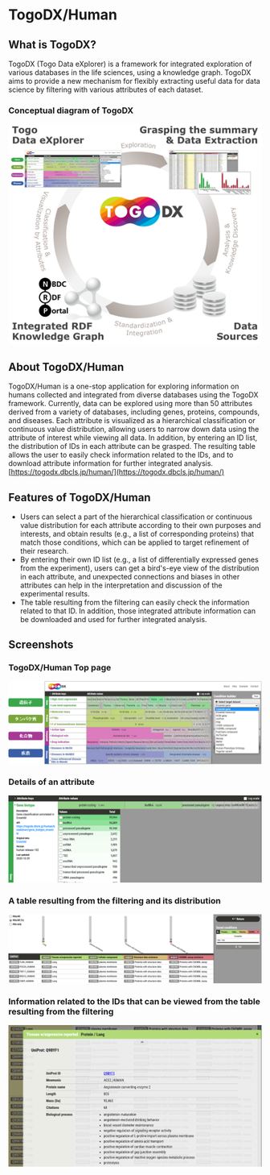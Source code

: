 # TogoDX/Human
## What is TogoDX?
TogoDX (Togo Data eXplorer) is a framework for integrated exploration of various databases in the life sciences, using a knowledge graph. TogoDX aims to provide a new mechanism for flexibly extracting useful data for data science by filtering with various attributes of each dataset.

### Conceptual diagram of TogoDX

<img src="https://raw.githubusercontent.com/dbcls/website/master/services/images/DBCLSservices_TogoDX_concept_20220727_EN.png" width="720">

## About TogoDX/Human
TogoDX/Human is a one-stop application for exploring information on humans collected and integrated from diverse databases using the TogoDX framework. Currently, data can be explored using more than 50 attributes derived from a variety of databases, including genes, proteins, compounds, and diseases. Each attribute is visualized as a hierarchical classification or continuous value distribution, allowing users to narrow down data using the attribute of interest while viewing all data. In addition, by entering an ID list, the distribution of IDs in each attribute can be grasped. The resulting table allows the user to easily check information related to the IDs, and to download attribute information for further integrated analysis.
[https://togodx.dbcls.jp/human/](https://togodx.dbcls.jp/human/)


## Features of TogoDX/Human
- Users can select a part of the hierarchical classification or continuous value distribution for each attribute according to their own purposes and interests, and obtain results (e.g., a list of corresponding proteins) that match those conditions, which can be applied to target refinement of their research.
- By entering their own ID list (e.g., a list of differentially expressed genes from the experiment), users can get a bird's-eye view of the distribution in each attribute, and unexpected connections and biases in other attributes can help in the interpretation and discussion of the experimental results.
- The table resulting from the filtering can easily check the information related to that ID. In addition, those integrated attribute information can be downloaded and used for further integrated analysis.


## Screenshots

### TogoDX/Human Top page
![Fig-1](https://raw.githubusercontent.com/dbcls/website/master/services/images/DBCLSservices_TogoDXhuman_top.png)

### Details of an attribute
![Fig-2](https://raw.githubusercontent.com/dbcls/website/master/services/images/DBCLSservices_TogoDX_attribute_20211004.png)

### A table resulting from the filtering and its distribution
![Fig-2](https://raw.githubusercontent.com/dbcls/website/master/services/images/DBCLSservices_TogoDX_results_20211004.png)

### Information related to the IDs that can be viewed from the table resulting from the filtering
![Fig-2](https://raw.githubusercontent.com/dbcls/website/master/services/images/DBCLSservices_TogoDX_resultsstanza_20211004.png)
